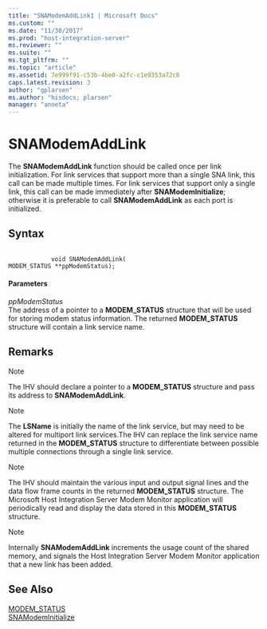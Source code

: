 ```yaml
---
title: "SNAModemAddLink1 | Microsoft Docs"
ms.custom: ""
ms.date: "11/30/2017"
ms.prod: "host-integration-server"
ms.reviewer: ""
ms.suite: ""
ms.tgt_pltfrm: ""
ms.topic: "article"
ms.assetid: 7e999f91-c53b-4be0-a2fc-c1e9353a72c8
caps.latest.revision: 3
author: "gplarsen"
ms.author: "hisdocs; plarsen"
manager: "anneta"
---
```

# SNAModemAddLink
The **SNAModemAddLink** function should be called once per link initialization. For link services that support more than a single SNA link, this call can be made multiple times. For link services that support only a single link, this call can be made immediately after **SNAModemInitialize**; otherwise it is preferable to call **SNAModemAddLink** as each port is initialized.  
  
## Syntax  
  
```  
  
            void SNAModemAddLink(   
MODEM_STATUS **ppModemStatus);  
```  
  
#### Parameters  
 *ppModemStatus*  
 The address of a pointer to a **MODEM_STATUS** structure that will be used for storing modem status information. The returned **MODEM_STATUS** structure will contain a link service name.  
  
## Remarks  
  
> [!NOTE]
>  The IHV should declare a pointer to a **MODEM_STATUS** structure and pass its address to **SNAModemAddLink**.  
  
> [!NOTE]
>  The **LSName** is initially the name of the link service, but may need to be altered for multiport link services.The IHV can replace the link service name returned in the **MODEM_STATUS** structure to differentiate between possible multiple connections through a single link service.  
  
> [!NOTE]
>  The IHV should maintain the various input and output signal lines and the data flow frame counts in the returned **MODEM_STATUS** structure. The Microsoft Host Integration Server Modem Monitor application will periodically read and display the data stored in this **MODEM_STATUS** structure.  
  
> [!NOTE]
>  Internally **SNAModemAddLink** increments the usage count of the shared memory, and signals the Host Integration Server Modem Monitor application that a new link has been added.  
  
## See Also  
 [MODEM_STATUS](../core/modem-status1.md)   
 [SNAModemInitialize](../core/snamodeminitialize2.md)